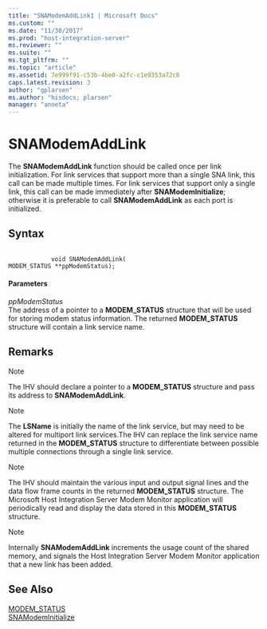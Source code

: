 ```yaml
---
title: "SNAModemAddLink1 | Microsoft Docs"
ms.custom: ""
ms.date: "11/30/2017"
ms.prod: "host-integration-server"
ms.reviewer: ""
ms.suite: ""
ms.tgt_pltfrm: ""
ms.topic: "article"
ms.assetid: 7e999f91-c53b-4be0-a2fc-c1e9353a72c8
caps.latest.revision: 3
author: "gplarsen"
ms.author: "hisdocs; plarsen"
manager: "anneta"
---
```

# SNAModemAddLink
The **SNAModemAddLink** function should be called once per link initialization. For link services that support more than a single SNA link, this call can be made multiple times. For link services that support only a single link, this call can be made immediately after **SNAModemInitialize**; otherwise it is preferable to call **SNAModemAddLink** as each port is initialized.  
  
## Syntax  
  
```  
  
            void SNAModemAddLink(   
MODEM_STATUS **ppModemStatus);  
```  
  
#### Parameters  
 *ppModemStatus*  
 The address of a pointer to a **MODEM_STATUS** structure that will be used for storing modem status information. The returned **MODEM_STATUS** structure will contain a link service name.  
  
## Remarks  
  
> [!NOTE]
>  The IHV should declare a pointer to a **MODEM_STATUS** structure and pass its address to **SNAModemAddLink**.  
  
> [!NOTE]
>  The **LSName** is initially the name of the link service, but may need to be altered for multiport link services.The IHV can replace the link service name returned in the **MODEM_STATUS** structure to differentiate between possible multiple connections through a single link service.  
  
> [!NOTE]
>  The IHV should maintain the various input and output signal lines and the data flow frame counts in the returned **MODEM_STATUS** structure. The Microsoft Host Integration Server Modem Monitor application will periodically read and display the data stored in this **MODEM_STATUS** structure.  
  
> [!NOTE]
>  Internally **SNAModemAddLink** increments the usage count of the shared memory, and signals the Host Integration Server Modem Monitor application that a new link has been added.  
  
## See Also  
 [MODEM_STATUS](../core/modem-status1.md)   
 [SNAModemInitialize](../core/snamodeminitialize2.md)